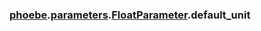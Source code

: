 ### [phoebe](phoebe.md).[parameters](phoebe.parameters.md).[FloatParameter](phoebe.parameters.FloatParameter.md).default_unit


